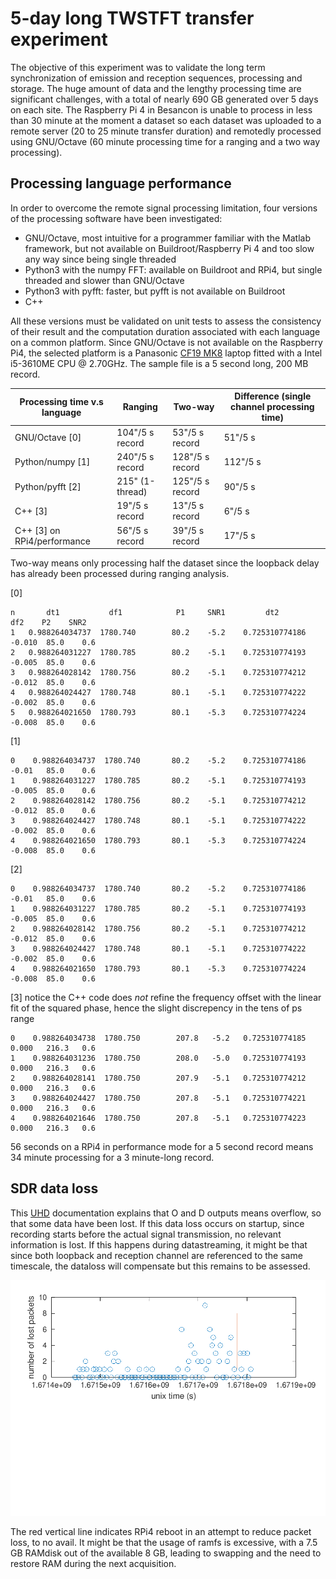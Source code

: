 # 5-day long TWSTFT transfer experiment

The objective of this experiment was to validate the long term synchronization
of emission and reception sequences, processing and storage. The huge amount
of data and the lengthy processing time are significant challenges, with a total
of nearly 690 GB generated over 5 days on each site. The Raspberry Pi 4 in Besancon
is unable to process in less than 30 minute at the moment a dataset so each
dataset was uploaded to a remote server (20 to 25 minute transfer duration) and 
remotedly processed using GNU/Octave (60 minute processing time for a ranging
and a two way processing).

## Processing language performance

In order to overcome the remote signal processing limitation, four versions of
the processing software have been investigated:
* GNU/Octave, most intuitive for a programmer familiar with the Matlab framework,
but not available on Buildroot/Raspberry Pi 4 and too slow any way since being
single threaded
* Python3 with the numpy FFT: available on Buildroot and RPi4, but single threaded
and slower than GNU/Octave
* Python3 with pyfft: faster, but pyfft is not available on Buildroot
* C++

All these versions must be validated on unit tests to assess the consistency of their
result and the computation duration associated with each language on a common platform.
Since GNU/Octave is not available on the Raspberry Pi4, the selected platform is a 
Panasonic [CF19 MK8](https://www.bobjohnson.com/blog/a-note-on-model-numbers-for-toughbook-nerds/) 
laptop fitted with a Intel i5-3610ME CPU @ 2.70GHz. The sample file is a 5 second long, 
200 MB record.

| Processing time v.s language | Ranging         | Two-way    | Difference (single channel processing time)|
| ---------------------------- | ----------------|------------|-----------|
| GNU/Octave [0]               | 104"/5 s record | 53"/5 s record  | 51"/5 s|
| Python/numpy [1]             | 240"/5 s record | 128"/5 s record |112"/5 s|
| Python/pyfft [2]             | 215" (1-thread) | 125"/5 s record | 90"/5 s|
| C++ [3]                      | 19"/5 s record  | 13"/5 s record  | 6"/5 s |
| C++ [3] on RPi4/performance  | 56"/5 s record  | 39"/5 s record  | 17"/5 s|

Two-way means only processing half the dataset since the loopback delay has already been
processed during ranging analysis.

[0]
```
n       dt1           df1            P1     SNR1         dt2          df2    P2    SNR2
1   0.988264034737  1780.740        80.2    -5.2    0.725310774186  -0.010  85.0    0.6
2   0.988264031227  1780.785        80.2    -5.1    0.725310774193  -0.005  85.0    0.6
3   0.988264028142  1780.756        80.2    -5.1    0.725310774212  -0.012  85.0    0.6
4   0.988264024427  1780.748        80.1    -5.1    0.725310774222  -0.002  85.0    0.6
5   0.988264021650  1780.793        80.1    -5.3    0.725310774224  -0.008  85.0    0.6

```

[1]
```
0    0.988264034737  1780.740       80.2    -5.2    0.725310774186  -0.01   85.0    0.6
1    0.988264031227  1780.785       80.2    -5.1    0.725310774193  -0.005  85.0    0.6
2    0.988264028142  1780.756       80.2    -5.1    0.725310774212  -0.012  85.0    0.6
3    0.988264024427  1780.748       80.1    -5.1    0.725310774222  -0.002  85.0    0.6
4    0.988264021650  1780.793       80.1    -5.3    0.725310774224  -0.008  85.0    0.6

```

[2]
```
0    0.988264034737  1780.740       80.2    -5.2    0.725310774186  -0.01   85.0    0.6
1    0.988264031227  1780.785       80.2    -5.1    0.725310774193  -0.005  85.0    0.6
2    0.988264028142  1780.756       80.2    -5.1    0.725310774212  -0.012  85.0    0.6
3    0.988264024427  1780.748       80.1    -5.1    0.725310774222  -0.002  85.0    0.6
4    0.988264021650  1780.793       80.1    -5.3    0.725310774224  -0.008  85.0    0.6
```

[3] notice the C++ code does *not* refine the frequency offset with the linear fit of the 
squared phase, hence the slight discrepency in the tens of ps range
```
0    0.988264034738  1780.750        207.8   -5.2   0.725310774185 0.000   216.3   0.6
1    0.988264031236  1780.750        208.0   -5.0   0.725310774193 0.000   216.3   0.6
2    0.988264028141  1780.750        207.9   -5.1   0.725310774212 0.000   216.3   0.6
3    0.988264024427  1780.750        207.8   -5.1   0.725310774221 0.000   216.3   0.6
4    0.988264021646  1780.750        207.8   -5.1   0.725310774223 0.000   216.3   0.6
```

56 seconds on a RPi4 in performance mode for a 5 second record means 34 minute processing for a 3 
minute-long record.

## SDR data loss

This [UHD](https://files.ettus.com/manual/page_general.html) documentation explains that O and D
outputs means overflow, so that some data have been lost. If this data loss occurs on startup, since
recording starts before the actual signal transmission, no relevant information is lost. If this
happens during datastreaming, it might be that since both loopback and reception channel are referenced
to the same timescale, the dataloss will compensate but this remains to be assessed.

<img src="processing/dataloss.png">

The red vertical line indicates RPi4 reboot in an attempt to reduce packet loss, to no avail. It might
be that the usage of ramfs is excessive, with a 7.5 GB RAMdisk out of the available 8 GB, leading to
swapping and the need to restore RAM during the next acquisition.
